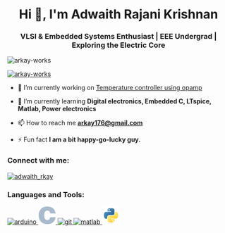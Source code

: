 <h1 align="center">Hi 👋, I'm Adwaith Rajani Krishnan</h1>
<h3 align="center">VLSI & Embedded Systems Enthusiast | EEE Undergrad | Exploring the Electric Core</h3>

<p align="left"> <img src="https://komarev.com/ghpvc/?username=arkay-works&label=Profile%20views&color=0e75b6&style=flat" alt="arkay-works" /> </p>

<p align="left"> <a href="https://github.com/ryo-ma/github-profile-trophy"><img src="https://github-profile-trophy.vercel.app/?username=arkay-works" alt="arkay-works" /></a> </p>

- 🔭 I’m currently working on [Temperature controller using opamp](https://github.com/arkay-works/temperature-controller-opamp.git)

- 🌱 I’m currently learning **Digital electronics, Embedded C, LTspice, Matlab, Power electronics**

- 📫 How to reach me **arkay176@gmail.com**

- ⚡ Fun fact **I am a bit happy-go-lucky guy.**

<h3 align="left">Connect with me:</h3>
<p align="left">
<a href="https://instagram.com/adwaith_rkay" target="blank"><img align="center" src="https://raw.githubusercontent.com/rahuldkjain/github-profile-readme-generator/master/src/images/icons/Social/instagram.svg" alt="adwaith_rkay" height="30" width="40" /></a>
</p>

<h3 align="left">Languages and Tools:</h3>
<p align="left"> <a href="https://www.arduino.cc/" target="_blank" rel="noreferrer"> <img src="https://cdn.worldvectorlogo.com/logos/arduino-1.svg" alt="arduino" width="40" height="40"/> </a> <a href="https://www.cprogramming.com/" target="_blank" rel="noreferrer"> <img src="https://raw.githubusercontent.com/devicons/devicon/master/icons/c/c-original.svg" alt="c" width="40" height="40"/> </a> <a href="https://git-scm.com/" target="_blank" rel="noreferrer"> <img src="https://www.vectorlogo.zone/logos/git-scm/git-scm-icon.svg" alt="git" width="40" height="40"/> </a> <a href="https://www.mathworks.com/" target="_blank" rel="noreferrer"> <img src="https://upload.wikimedia.org/wikipedia/commons/2/21/Matlab_Logo.png" alt="matlab" width="40" height="40"/> </a> <a href="https://www.python.org" target="_blank" rel="noreferrer"> <img src="https://raw.githubusercontent.com/devicons/devicon/master/icons/python/python-original.svg" alt="python" width="40" height="40"/> </a> </p>
